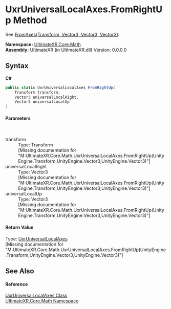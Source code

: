 # UxrUniversalLocalAxes.FromRightUp Method 
 

See <a href="M_UltimateXR_Core_Math_UxrUniversalLocalAxes_FromAxes">FromAxes(Transform, Vector3, Vector3, Vector3)</a>.

**Namespace:**&nbsp;<a href="N_UltimateXR_Core_Math">UltimateXR.Core.Math</a><br />**Assembly:**&nbsp;UltimateXR (in UltimateXR.dll) Version: 0.0.0.0

## Syntax

**C#**<br />
``` C#
public static UxrUniversalLocalAxes FromRightUp(
	Transform transform,
	Vector3 universalLocalRight,
	Vector3 universalLocalUp
)
```


#### Parameters
&nbsp;<dl><dt>transform</dt><dd>Type: Transform<br />\[Missing <param name="transform"/> documentation for "M:UltimateXR.Core.Math.UxrUniversalLocalAxes.FromRightUp(UnityEngine.Transform,UnityEngine.Vector3,UnityEngine.Vector3)"\]</dd><dt>universalLocalRight</dt><dd>Type: Vector3<br />\[Missing <param name="universalLocalRight"/> documentation for "M:UltimateXR.Core.Math.UxrUniversalLocalAxes.FromRightUp(UnityEngine.Transform,UnityEngine.Vector3,UnityEngine.Vector3)"\]</dd><dt>universalLocalUp</dt><dd>Type: Vector3<br />\[Missing <param name="universalLocalUp"/> documentation for "M:UltimateXR.Core.Math.UxrUniversalLocalAxes.FromRightUp(UnityEngine.Transform,UnityEngine.Vector3,UnityEngine.Vector3)"\]</dd></dl>

#### Return Value
Type: <a href="T_UltimateXR_Core_Math_UxrUniversalLocalAxes">UxrUniversalLocalAxes</a><br />\[Missing <returns> documentation for "M:UltimateXR.Core.Math.UxrUniversalLocalAxes.FromRightUp(UnityEngine.Transform,UnityEngine.Vector3,UnityEngine.Vector3)"\]

## See Also


#### Reference
<a href="T_UltimateXR_Core_Math_UxrUniversalLocalAxes">UxrUniversalLocalAxes Class</a><br /><a href="N_UltimateXR_Core_Math">UltimateXR.Core.Math Namespace</a><br />